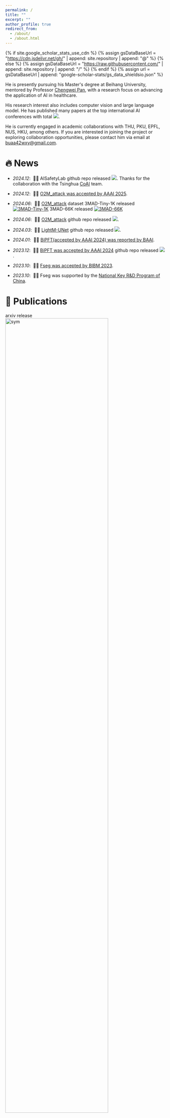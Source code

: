 ```yaml
---
permalink: /
title: ""
excerpt: ""
author_profile: true
redirect_from: 
  - /about/
  - /about.html
---
```


{% if site.google_scholar_stats_use_cdn %}
{% assign gsDataBaseUrl = "https://cdn.jsdelivr.net/gh/" | append: site.repository | append: "@" %}
{% else %}
{% assign gsDataBaseUrl = "https://raw.githubusercontent.com/" | append: site.repository | append: "/" %}
{% endif %}
{% assign url = gsDataBaseUrl | append: "google-scholar-stats/gs_data_shieldsio.json" %}

<span class='anchor' id='about-me'></span>

He is presently pursuing his Master's degree at Beihang University, mentored by Professor [Chengwei Pan](https://scholar.google.com/citations?user=7i1dqbEAAAAJ&hl=en), with a research focus on advancing the application of AI in healthcare.

His research interest also includes computer vision and large language model. He has published many papers at the top international AI conferences with total <a href='https://scholar.google.com/citations?user=jQSagnIAAAAJ'><img src="https://img.shields.io/endpoint?url={{ url | url_encode }}&logo=Google%20Scholar&labelColor=f6f6f6&color=9cf&style=flat&label=citations"></a>.

He is currently engaged in academic collaborations with THU, PKU, EPFL, NUS, HKU, among others. If you are interested in joining the project or exploring collaboration opportunities, please contact him via email at buaa42wxy@gmail.com.



# 🔥 News
- *2024.12*: &nbsp;🎉🎉 AISafetyLab github repo released <a href='https://github.com/thu-coai/AISafetyLab'><img src="https://img.shields.io/github/stars/thu-coai/AISafetyLab"></a>. Thanks for the collaboration with the Tsinghua [CoAI](https://github.com/thu-coai) team.
- *2024.12*: &nbsp;🎉🎉 [O2M_attack was accepted by AAAI 2025](https://arxiv.org/abs/2405.20775).
- *2024.06*: &nbsp;🎉🎉 [O2M_attack](https://arxiv.org/abs/2405.20775) dataset 3MAD-Tiny-1K released [![3MAD-Tiny-1K](../images/dataset-on-hf-sm.svg)](https://huggingface.co/datasets/MedMLLM-attack/3MAD-Tiny-1K) 3MAD-66K released [![3MAD-66K](../images/dataset-on-hf-sm.svg)](https://huggingface.co/datasets/MedMLLM-attack/3MAD-66K)

- *2024.06*: &nbsp;🎉🎉 [O2M_attack](https://arxiv.org/abs/2405.20775) github repo released <a href='https://github.com/dirtycomputer/O2M_attack'><img src="https://img.shields.io/github/stars/dirtycomputer/O2M_attack"></a>.

- *2024.03*: &nbsp;🎉🎉 [LightM-UNet](https://arxiv.org/pdf/2403.05246.pdf) github repo released <a href='https://github.com/mrblankness/lightm-unet'><img src="https://img.shields.io/github/stars/MrBlankness/LightM-UNet"></a>.

- *2024.01*: &nbsp;🎉🎉 [BiPFT(accepted by AAAI 2024) was reported by BAAI](https://mp.weixin.qq.com/s/ibBaWCdDcF2pA-Ug9XH1gQ). 
- *2023.12*: &nbsp;🎉🎉 [BiPFT was accepted by AAAI 2024](https://arxiv.org/pdf/2312.08937.pdf) github repo released <a href='https://github.com/Xingrun-Xing/BiPFT'><img src="https://img.shields.io/github/stars/Xingrun-Xing/BiPFT"></a>.
- *2023.10*: &nbsp;🎉🎉 [Fseg was accepted by BIBM 2023](https://ieeexplore.ieee.org/abstract/document/10386064). 
- *2023.10*: &nbsp;🎉🎉 Fseg was supported by the [National Key R&D Program of China](https://en.most.gov.cn/programmes1/200610/t20061009_36224.htm).

# 📝 Publications 

<div class='paper-box'><div class='paper-box-image'>
<div><div class="badge">arxiv release</div><img src='../images/projects/BlackDAN.png' alt="sym" width="80%"></div>
</div>
<div class='paper-box-text' markdown="1">

[BlackDAN: A Black-Box Multi-Objective Approach for Effective and Contextual Jailbreaking of Large Language Models](https://arxiv.org/abs/2410.09804)

**Xinyuan Wang**, Victor Shea-Jay Huang, Renmiao Chen, Hao Wang, [Chengwei Pan](https://scholar.google.com/citations?user=7i1dqbEAAAAJ&hl=en), [Lei Sha](https://scholar.google.com/citations?user=EbZ_P6gAAAAJ&hl=zh-CN), [Minlie Huang](https://scholar.google.com/citations?user=P1jPSzMAAAAJ&hl=zh-CN)
</div>
</div>

<div class='paper-box'><div class='paper-box-image'>
<div><div class="badge">arxiv release</div><img src='../images/projects/LeFusion.png' alt="sym" width="80%"></div>
</div>
<div class='paper-box-text' markdown="1">

[LeFusion: Controllable Pathology Synthesis via Lesion-Focused Diffusion Models](https://arxiv.org/abs/2403.14066)

Hantao Zhang, Yuhe Liu, [Jiancheng Yang](https://jiancheng-yang.com/), [Shouhong Wan](https://cs.ustc.edu.cn/2020/0906/c23239a460133/page.htm), **Xinyuan Wang**, Wei Peng, [Pascal Fua](https://scholar.google.com/citations?user=kzFmAkYAAAAJ&hl=en)
</div>
</div>

<div class='paper-box'><div class='paper-box-image'>
<div><div class="badge">AAAI 2025</div><img src='../images/projects/3MAD.png' alt="sym" width="80%"></div>
</div>
<div class='paper-box-text' markdown="1">

[Medical MLLM is Vulnerable: Cross-Modality Jailbreak and Mismatched Attacks on Medical Multimodal Large Language Models](https://arxiv.org/abs/2405.20775)

[Xijie Huang](https://github.com/JeixHuang), **Xinyuan Wang**, [Hantao Zhang](https://openreview.net/profile?id=~Hantao_Zhang2), [Yinghao Zhu](https://yhzhu99.github.io), Jiawen Xi, [Jingkun An](https://scholar.google.com/citations?hl=zh-CN&user=gtoavQoAAAAJ), Hao Wang, [Hao Liang](https://scholar.google.com/citations?hl=zh-CN&user=HgapY3sAAAAJ&view_op=list_works&sortby=pubdate), [Chengwei Pan](https://scholar.google.com/citations?user=7i1dqbEAAAAJ&hl=en)
</div>
</div>

<div class='paper-box'><div class='paper-box-image'>
<div><div class="badge">arxiv release</div><img src='../images/projects/LightM-UNet.png' alt="sym" width="80%"></div>
</div>
<div class='paper-box-text' markdown="1">

[LightM-UNet: Mamba Assists in Lightweight
UNet for Medical Image Segmentation](https://arxiv.org/pdf/2403.05246.pdf)


[Weibin Liao](https://scholar.google.com/citations?hl=zh-CN&user=4yUXvDsAAAAJ), [Yinghao Zhu](https://yhzhu99.github.io), **Xinyuan Wang**, [Chengwei Pan](https://scholar.google.com/citations?user=7i1dqbEAAAAJ&hl=en), [Yasha Wang](https://www.aminer.cn/profile/yasha-wang/542cc019dabfae4b91c24265), [Liantao Ma](http://scholar.pku.edu.cn/malt)
</div>
</div>

<div class='paper-box'><div class='paper-box-image'>
<div><div class="badge">AAAI 2024</div><img src='../images/projects/BiPFT.png' alt="sym" width="80%"></div>
</div>
<div class='paper-box-text' markdown="1">

[BiPFT: Binary Pre-trained Foundation Transformer with Low-rank Estimation of
Binarization Residual Polynomials](https://arxiv.org/pdf/2312.08937.pdf)

[Xingrun Xing](https://scholar.google.com.hk/citations?hl=zh-CN&user=sEdxu1UAAAAJ&view_op=list_works&sortby=pubdate),[Li Du](https://scholar.google.com.hk/citations?user=ag1JoOEAAAAJ&hl=zh-CN), **Xinyuan Wang**, Xianlin Zeng, [Yequan Wang](https://www.wangyequan.com), [Zheng Zhang](https://scholar.google.com/citations?hl=zh-CN&user=S2bil1cAAAAJ&view_op=list_works&sortby=pubdate), [Jiajun Zhang](https://nlpr.ia.ac.cn/cip/jjzhang.htm)
</div>
</div>

<div class='paper-box'><div class='paper-box-image'><div><div class="badge">BIBM 2023</div><img src='../images/projects/Fseg.png' alt="sym" width="80%"></div></div>
<div class='paper-box-text' markdown="1">

[Leveraging Frequency Domain Learning in 3D
Vessel Segmentation](https://arxiv.org/pdf/2401.06224.pdf)

**Xinyuan Wang**, [Chengwei Pan](https://scholar.google.com/citations?user=7i1dqbEAAAAJ&hl=en), [Hongming Dai](https://www.linkedin.com/in/hongming-dai-76b936176/), [Gangming Zhao](https://scholar.google.com/citations?user=bRKA7fUAAAAJ&hl=en), [Jinpeng Li](https://scholar.google.com/citations?user=hzEaITAAAAAJ&hl=zh-CN), Xiao Zhang, [Yizhou Yu](https://i.cs.hku.hk/~yzyu/)
</div>
</div>

<!-- [**Project**](https://scholar.google.com/citations?view_op=view_citation&hl=zh-CN&user=DhtAFkwAAAAJ&citation_for_view=DhtAFkwAAAAJ:ALROH1vI_8AC) <strong><span class='show_paper_citations' data='DhtAFkwAAAAJ:ALROH1vI_8AC'></span></strong>
- Lorem ipsum dolor sit amet, consectetur adipiscing elit. Vivamus ornare aliquet ipsum, ac tempus justo dapibus sit amet. 
</div>
</div>

- [Lorem ipsum dolor sit amet, consectetur adipiscing elit. Vivamus ornare aliquet ipsum, ac tempus justo dapibus sit amet](https://github.com), A, B, C, **CVPR 2020** -->

# 🎖 Honors and Awards
- *2024.12* [AAAI 2025](https://aaai.org/conference/aaai/aaai-25/) student scholarship
- *2024.12* [ICML 2025](https://icml.cc/Conferences/2025) reviewer
- *2024.10* Outstanding League Member, Beihang University
- *2024.10* 1st-Class Scholarship, Beihang University
- *2024.08* [ICLR 2025](https://iclr.cc/Conferences/2025) reviewer
- *2024.05* [Neurips 2024](https://neurips.cc/Conferences/2024) reviewer
- *2024.05* [ACM MM 2024](https://2024.acmmm.org/) reviewer
- *2024.04* Outstanding graduate student, Beihang University
- *2023.11* [Student Union President](https://iai.buaa.edu.cn/info/1011/2924.htm), Institute of Artificial Intelligence, Beihang University
- *2023.10* Outstanding Student Cadre, Beihang University
- *2023.10* 1st-Class Scholarship, Beihang University
- *2023.07* [Silver Diploma](https://mp.weixin.qq.com/s/EgRv-WxUEUq_sCSDsjBKgA), World Choir Games 2023🎵
- *2023* Rank 2/42 in Beihang University
- *2022* Rank 14/277 in Northeastern University

# 📖 Educations
- *2022.09 - present*, M.Eng. (supervised by [Chengwei Pan](https://scholar.google.com/citations?user=7i1dqbEAAAAJ&hl=en)) in [Institute of Artificial Intelligence](https://iai.buaa.edu.cn/), Beihang University, Beijing, China
- *Fall 2023*, Design and Analysis of Algorithms, Teaching Assistant, Beihang University
- *2018.09 - 2022.06*, B.Eng. (supervised by [Peng Cao](https://scholar.google.com/citations?user=0OfgZSsAAAAJ&hl=zh-CN)) in School of Computer Science and Engineering, Northeastern University, Shenyang, China

# 💬 Invited Talks
- *2023.12*, Istanbul, Turkey. He delivered a [keynote speech](https://bidma.cpsc.ucalgary.ca/IEEE-BIBM-2023/documents/BIBM2023-Program-1208.pdf) on the topic of "Leveraging Frequency Domain Learning in 3D Coronary Segmentation" at the BIBM 2023 conference. 
<!-- - *2021.03*, Lorem ipsum dolor sit amet, consectetur adipiscing elit. Vivamus ornare aliquet ipsum, ac tempus justo dapibus sit amet.  \| [\[video\]](https://github.com/) 
-->

# 💻 Internships
- *2025.01 - present*, [Shanghai Artificial Intelligence Laboratory](https://www.shlab.org.cn/), Shanghai, China. He was a research intern in Center for Safe & Trustworthy AI.
- *2024.04 - present*, [Tsinghua University](https://www.tsinghua.edu.cn/), China. He was a research intern in Professor [Minlie Huang](https://coai.cs.tsinghua.edu.cn/hml)'s group at Tsinghua University, focusing on the safety issues of Multimodal Large Language Models (LLMs).
- *2023.02 - 2023.08*, [Beijing Academy of Artificial Intelligence(BAAI)](https://www.baai.ac.cn/), China. He was a research intern in the Cognitive Large-Scale Model Group mentored by [Xin Jiang](https://scholar.google.com/citations?user=3mqJwa8AAAAJ&hl=zh-CN) and [Yequan Wang](https://www.wangyequan.com/).
- *2022.09 - 2023.02*, Key Laboratory of Mathematics, Informatics and Behavioral Semantics, Ministry of Education, Beijing, China.
- *2022.01 - 2022.02*, NC State University, USA. He participated in the GEARS program at North Carolina State University in 2022, under the supervision of [Hien Tran](https://math.sciences.ncsu.edu/people/tran/). The project focused on Airplane Detection and Classification.
- *2021.06 - 2022.06*, Key Laboratory of Intelligent Computing in Medical Image of Ministry of Education, Northeastern University, Shenyang, China. He was a research intern mentored by [Peng Cao](https://scholar.google.com/citations?user=0OfgZSsAAAAJ&hl=zh-CN) aiming at medical segmentation tasks.
- *2019.03 - 2021.06*, Northeastern University, China. He was a research intern mentored by [Qidong Zhao](https://scholar.google.com/citations?hl=zh-CN&user=cFAcguwAAAAJ&view_op=list_works&sortby=pubdate), [Zhuoran Liu](https://scholar.google.com/citations?user=tEyLvJQAAAAJ&hl=zh-CN), [Changsheng Zhang](https://dblp.org/pid/70/1079-1.html) and [Bin Zhang](https://dblp.org/pid/13/5236-1.html). His research focuses on multi-objective optimization and path planning problems. This work was supported by the [Key Project of National Natural Science Foundation of China](https://www.nsfc.gov.cn/english/site_1/) (U1908212) and the Fundamental Research Funds for the Central Universities (N2017013, N2017014).

# 👨🏻‍🎓 Collaborators

- Hongming Dai (National University of Singapore)
- Xingrun Xing (Beijing Academy of Artificial Intelligence, Chinese Academy of Sciences)
- Yinghao Zhu (Beihang Univeristy)
- Gangming Zhao (The University of Hong Kong)
- Hantao Zhang (University of Science and Technology of China)
- Hao Wang (Beihang Univeristy)
- Jingkun An (Beihang Univeristy)
- Renmiao Chen (Tsinghua University)
- Zekun Wang (Beihang University)
- Jiancheng Yang (EPFL)

<!-- 
- Wenhui Tan (Renmin Univeristy of China)
- Mengqun Jin (Tsinghua University)
- Leqi Lei (Tsinghua University) 
- Zhiru Wang (Beihang University)
- Shiyun Xie (Beihang University)
- Zhexin Zhang (Tsinghua University)
- Pei Ke (Tsinghua University)
- Shiyao Cui (Tsinghua University)
- Minlie Huang (Tsinghua University)
- Lei Sha (Beihang University)
-->

# 👨🏻‍💻 Undergraduate Research Assistant

- Zihao Fu (Beihang University -> Tsinghua University)
- Haoyu Hu (Beihang University -> Institute of Automation, Chinese Academy of Sciences)
- Jiaze Song (Beihang University -> Peking University)
- Yuhan Duan (Beihang University -> Beihang University) 
- Jiawen Xi (Beihang University -> Beihang University) 
- Xijie Huang (Beihang University -> present) 
- Xinhui Huang (Beihang University -> present) 
- Chenxiao Yue (Beihang University -> present) 
- Rong Fan (Beihang University -> present) 
- Wenjie Pan (Beihang University -> present) 
- Yuhe Liu (Beihang University -> present) 
- Yizhe Wang (Beihang University -> present) 

# Contact

<iframe src="https://docs.google.com/forms/d/e/1FAIpQLSfUuNo92pBpF_s7coJ-AbKw4CJ_RHCX1CmstSHePxksip0yew/viewform?embedded=true" width="840" height="600" frameborder="0" marginheight="0" marginwidth="0">Loading…</iframe>

# 🌍 Website Visiting Map

<script type="text/javascript" id="mapmyvisitors" src="//mapmyvisitors.com/map.js?d=ItepywghaB7DpioDsZd9QS7Q8t6BfxyDtA3DlM0OKgM&cl=ffffff&w=a"></script>